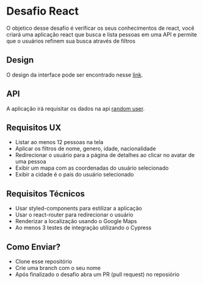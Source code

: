 # Desafio React

O objetico desse desafio é verificar os seus conhecimentos de react, você criará uma aplicação react que busca e lista pessoas em uma API e permite que o usuários refinem sua busca através de filtros

## Design

O design da interface pode ser encontrado nesse [link](https://framer.com/projects/9A3d2HBXovIdAzJIoI8e-8DCAG).

## API

A aplicação irá requisitar os dados na api [random user](https://randomuser.me/).

## Requisitos UX

* Listar ao menos 12 pessoas na tela
* Aplicar os filtros de nome, genero, idade, nacionalidade
* Redirecionar o usuário para a página de detalhes ao clicar no avatar de uma pessoa
* Exibir um mapa com as coordenadas do usuário selecionado
* Exibir a cidade é o país do usuário selecionado

## Requisitos Técnicos

* Usar styled-components para estilizar a aplicação
* Usar o react-router para redirecionar o usuário
* Renderizar a localização usando o Google Maps
* Ao menos 3 testes de integração utilizando o Cypress

## Como Enviar?

* Clone esse repositório
* Crie uma branch com o seu nome
* Após finalizado o desafio abra um PR (pull request) no reposiório